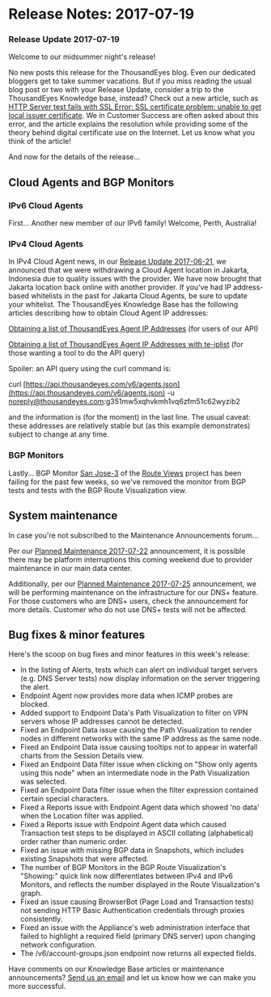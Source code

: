 # Release Notes: 2017-07-19

### Release Update 2017-07-19

Welcome to our midsummer night's release!

No new posts this release for the ThousandEyes blog. Even our dedicated bloggers get to take summer vacations. But if you miss reading the usual blog post or two with your Release Update, consider a trip to the ThousandEyes Knowledge base, instead? Check out a new article, such as [HTTP Server test fails with SSL Error: SSL certificate problem: unable to get local issuer certificate](https://success.thousandeyes.com/PublicArticlePage?articleIdParam=kA044000000LBCLCA4). We in Customer Success are often asked about this error, and the article explains the resolution while providing some of the theory behind digital certificate use on the Internet. Let us know what you think of the article!

And now for the details of the release...

## Cloud Agents and BGP Monitors

### IPv6 Cloud Agents

First... Another new member of our IPv6 family! Welcome, Perth, Australia!

### IPv4 Cloud Agents

In IPv4 Cloud Agent news, in our [Release Update 2017-06-21](https://success.thousandeyes.com/PublicArticlePage?articleIdParam=kA044000000LB7pCAG), we announced that we were withdrawing a Cloud Agent location in Jakarta, Indonesia due to quality issues with the provider. We have now brought that Jakarta location back online with another provider. If you’ve had IP address-based whitelists in the past for Jakarta Cloud Agents, be sure to update your whitelist. The ThousandEyes Knowledge Base has the following articles describing how to obtain Cloud Agent IP addresses:

[Obtaining a list of ThousandEyes Agent IP Addresses](https://success.thousandeyes.com/PublicArticlePage?articleIdParam=kA0E0000000CmnuKAC) \(for users of our API\)

[Obtaining a list of ThousandEyes Agent IP Addresses with te-iplist](https://success.thousandeyes.com/PublicArticlePage?articleIdParam=kA044000000Cn2GCAS) \(for those wanting a tool to do the API query\)

Spoiler: an API query using the curl command is:

curl [https://api.thousandeyes.com/v6/agents.json](https://api.thousandeyes.com/v6/agents.json) -u noreply@thousandeyes.com:g351mw5xqhvkmh1vq6zfm51c62wyzib2

and the information is \(for the moment\) in the last line. The usual caveat: these addresses are relatively stable but \(as this example demonstrates\) subject to change at any time.

### BGP Monitors

Lastly... BGP Monitor [San Jose-3](https://success.thousandeyes.com/PublicArticlePage?articleIdParam=kA0E0000000Cmo2KAC#route_collectors) of the [Route Views](http://www.routeviews.org/) project has been failing for the past few weeks, so we've removed the monitor from BGP tests and tests with the BGP Route Visualization view.

## System maintenance

In case you're not subscribed to the Maintenance Announcements forum...

Per our [Planned Maintenance 2017-07-22](https://success.thousandeyes.com/PublicArticlePage?articleIdParam=kA044000000LBEvCAO) announcement, it is possible there may be platform interruptions this coming weekend due to provider maintenance in our main data center.

Additionally, per our [Planned Maintenance 2017-07-25](https://success.thousandeyes.com/PublicArticlePage?articleIdParam=kA044000000LBG8CAO) announcement, we will be performing maintenance on the infrastructure for our DNS+ feature. For those customers who are DNS+ users, check the announcement for more details. Customer who do not use DNS+ tests will not be affected.

## Bug fixes & minor features

Here's the scoop on bug fixes and minor features in this week's release:

* In the listing of Alerts, tests which can alert on individual target servers \(e.g. DNS Server tests\) now display information on the server triggering the alert.
* Endpoint Agent now provides more data when ICMP probes are blocked.
* Added support to Endpoint Data's Path Visualization to filter on VPN servers whose IP addresses cannot be detected.
* Fixed an Endpoint Data issue causing the Path Visualization to render nodes in different networks with the same IP address as the same node.
* Fixed an Endpoint Data issue causing tooltips not to appear in waterfall charts from the Session Details view.
* Fixed an Endpoint Data filter issue when clicking on "Show only agents using this node" when an intermediate node in the Path Visualization was selected.
* Fixed an Endpoint Data filter issue when the filter expression contained certain special characters.
* Fixed a Reports issue with Endpoint Agent data which showed 'no data' when the Location filter was applied.
* Fixed a Reports issue with Endpoint Agent data which caused Transaction test steps to be displayed in ASCII collating \(alphabetical\) order rather than numeric order.
* Fixed an issue with missing BGP data in Snapshots, which includes existing Snapshots that were affected.
* The number of BGP Monitors in the BGP Route Visualization's "Showing:" quick link now differentiates between IPv4 and IPv6 Monitors, and reflects the number displayed in the Route Visualization's graph.
* Fixed an issue causing BrowserBot \(Page Load and Transaction tests\) not sending HTTP Basic Authentication credentials through proxies consistently.
* Fixed an issue with the Appliance's web administration interface that failed to highlight a required field \(primary DNS server\) upon changing network configuration.
* The /v6/account-groups.json endpoint now returns all expected fields.

Have comments on our Knowledge Base articles or maintenance announcements? [Send us an email](mailto:support@thousandeyes.com?subject=2017-07-19+Release+Update) and let us know how we can make you more successful.

